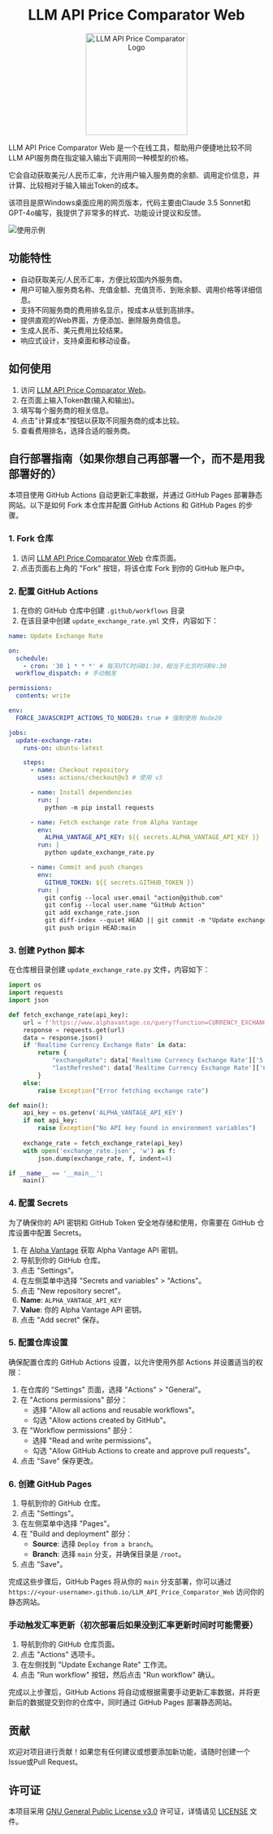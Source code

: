 <h1 align="center">LLM API Price Comparator Web</h1>

<p align="center">
  <img src="LLM_API_Price_Comparator.png" alt="LLM API Price Comparator Logo" width="200"/>
</p>

LLM API Price Comparator Web 是一个在线工具，帮助用户便捷地比较不同LLM API服务商在指定输入输出下调用同一种模型的价格。

它会自动获取美元/人民币汇率，允许用户输入服务商的余额、调用定价信息，并计算、比较相对于输入输出Token的成本。

该项目是原Windows桌面应用的网页版本，代码主要由Claude 3.5 Sonnet和GPT-4o编写，我提供了非常多的样式、功能设计提议和反馈。

![使用示例](usage_example.png)

## 功能特性

- 自动获取美元/人民币汇率，方便比较国内外服务商。
- 用户可输入服务商名称、充值金额、充值货币、到账余额、调用价格等详细信息。
- 支持不同服务商的费用排名显示，按成本从低到高排序。
- 提供直观的Web界面，方便添加、删除服务商信息。
- 生成人民币、美元费用比较结果。
- 响应式设计，支持桌面和移动设备。

## 如何使用

1. 访问 [LLM API Price Comparator Web](https://cooksleep.github.io/LLM_API_Price_Comparator_Web/)。
2. 在页面上输入Token数(输入和输出)。
3. 填写每个服务商的相关信息。
4. 点击"计算成本"按钮以获取不同服务商的成本比较。
5. 查看费用排名，选择合适的服务商。


## 自行部署指南（如果你想自己再部署一个，而不是用我部署好的）

本项目使用 GitHub Actions 自动更新汇率数据，并通过 GitHub Pages 部署静态网站。以下是如何 Fork 本仓库并配置 GitHub Actions 和 GitHub Pages 的步骤。

### 1. Fork 仓库

1. 访问 [LLM API Price Comparator Web](https://github.com/CookSleep/LLM_API_Price_Comparator_Web) 仓库页面。
2. 点击页面右上角的 "Fork" 按钮，将该仓库 Fork 到你的 GitHub 账户中。

### 2. 配置 GitHub Actions

1. 在你的 GitHub 仓库中创建 `.github/workflows` 目录
2. 在该目录中创建 `update_exchange_rate.yml` 文件，内容如下：

```yaml
name: Update Exchange Rate

on:
  schedule:
    - cron: '30 1 * * *' # 每天UTC时间01:30，相当于北京时间09:30
  workflow_dispatch: # 手动触发

permissions:
  contents: write

env:
  FORCE_JAVASCRIPT_ACTIONS_TO_NODE20: true # 强制使用 Node20

jobs:
  update-exchange-rate:
    runs-on: ubuntu-latest

    steps:
      - name: Checkout repository
        uses: actions/checkout@v3 # 使用 v3

      - name: Install dependencies
        run: |
          python -m pip install requests

      - name: Fetch exchange rate from Alpha Vantage
        env:
          ALPHA_VANTAGE_API_KEY: ${{ secrets.ALPHA_VANTAGE_API_KEY }}
        run: |
          python update_exchange_rate.py

      - name: Commit and push changes
        env:
          GITHUB_TOKEN: ${{ secrets.GITHUB_TOKEN }}
        run: |
          git config --local user.email "action@github.com"
          git config --local user.name "GitHub Action"
          git add exchange_rate.json
          git diff-index --quiet HEAD || git commit -m "Update exchange rate"
          git push origin HEAD:main
```

### 3. 创建 Python 脚本

在仓库根目录创建 `update_exchange_rate.py` 文件，内容如下：

```python
import os
import requests
import json

def fetch_exchange_rate(api_key):
    url = f'https://www.alphavantage.co/query?function=CURRENCY_EXCHANGE_RATE&from_currency=USD&to_currency=CNY&apikey={api_key}'
    response = requests.get(url)
    data = response.json()
    if 'Realtime Currency Exchange Rate' in data:
        return {
            "exchangeRate": data['Realtime Currency Exchange Rate']['5. Exchange Rate'],
            "lastRefreshed": data['Realtime Currency Exchange Rate']['6. Last Refreshed']
        }
    else:
        raise Exception("Error fetching exchange rate")

def main():
    api_key = os.getenv('ALPHA_VANTAGE_API_KEY')
    if not api_key:
        raise Exception("No API key found in environment variables")
    
    exchange_rate = fetch_exchange_rate(api_key)
    with open('exchange_rate.json', 'w') as f:
        json.dump(exchange_rate, f, indent=4)

if __name__ == '__main__':
    main()
```

### 4. 配置 Secrets

为了确保你的 API 密钥和 GitHub Token 安全地存储和使用，你需要在 GitHub 仓库设置中配置 Secrets。

1. 在 [Alpha Vantage](https://www.alphavantage.co/) 获取 Alpha Vantage API 密钥。
2. 导航到你的 GitHub 仓库。
3. 点击 "Settings"。
4. 在左侧菜单中选择 "Secrets and variables" > "Actions"。
5. 点击 "New repository secret"。
6. **Name**: `ALPHA_VANTAGE_API_KEY`
7. **Value**: 你的 Alpha Vantage API 密钥。
8. 点击 "Add secret" 保存。

### 5. 配置仓库设置

确保配置仓库的 GitHub Actions 设置，以允许使用外部 Actions 并设置适当的权限：

1. 在仓库的 "Settings" 页面，选择 "Actions" > "General"。
2. 在 "Actions permissions" 部分：
   - 选择 "Allow all actions and reusable workflows"。
   - 勾选 "Allow actions created by GitHub"。
3. 在 "Workflow permissions" 部分：
   - 选择 "Read and write permissions"。
   - 勾选 "Allow GitHub Actions to create and approve pull requests"。
4. 点击 "Save" 保存更改。

### 6. 创建 GitHub Pages

1. 导航到你的 GitHub 仓库。
2. 点击 "Settings"。
3. 在左侧菜单中选择 "Pages"。
4. 在 "Build and deployment" 部分：
   - **Source**: 选择 `Deploy from a branch`。
   - **Branch**: 选择 `main` 分支，并确保目录是 `/root`。
5. 点击 "Save"。

完成这些步骤后，GitHub Pages 将从你的 `main` 分支部署，你可以通过 `https://<your-username>.github.io/LLM_API_Price_Comparator_Web` 访问你的静态网站。

### 手动触发汇率更新（初次部署后如果没到汇率更新时间时可能需要）

1. 导航到你的 GitHub 仓库页面。
2. 点击 "Actions" 选项卡。
3. 在左侧找到 "Update Exchange Rate" 工作流。
4. 点击 "Run workflow" 按钮，然后点击 "Run workflow" 确认。

完成以上步骤后，GitHub Actions 将自动或根据需要手动更新汇率数据，并将更新后的数据提交到你的仓库中，同时通过 GitHub Pages 部署静态网站。

## 贡献

欢迎对项目进行贡献！如果您有任何建议或想要添加新功能，请随时创建一个Issue或Pull Request。

## 许可证

本项目采用 [GNU General Public License v3.0](https://www.gnu.org/licenses/gpl-3.0.html) 许可证，详情请见 [LICENSE](LICENSE) 文件。
